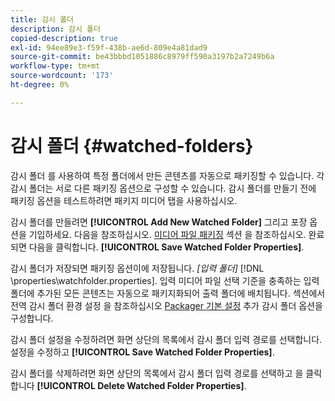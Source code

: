 ```yaml
---
title: 감시 폴더
description: 감시 폴더
copied-description: true
exl-id: 94ee89e3-f59f-438b-ae6d-809e4a81dad9
source-git-commit: be43bbbd1051886c8979ff590a3197b2a7249b6a
workflow-type: tm+mt
source-wordcount: '173'
ht-degree: 0%

---
```


# 감시 폴더 {#watched-folders}

감시 폴더 를 사용하여 특정 폴더에서 만든 콘텐츠를 자동으로 패키징할 수 있습니다. 각 감시 폴더는 서로 다른 패키징 옵션으로 구성할 수 있습니다. 감시 폴더를 만들기 전에 패키징 옵션을 테스트하려면 패키지 미디어 탭을 사용하십시오.

감시 폴더를 만들려면 **[!UICONTROL Add New Watched Folder]** 그리고 포장 옵션을 기입하세요. 다음을 참조하십시오. [미디어 파일 패키징](../../aaxs-protecting-content/content-packaging-media-files/content-packaging-media-files-overview.md) 섹션 을 참조하십시오. 완료되면 다음을 클릭합니다. **[!UICONTROL Save Watched Folder Properties]**.

감시 폴더가 저장되면 패키징 옵션이에 저장됩니다. *[입력 폴더]* [!DNL \properties\watchfolder.properties]. 입력 미디어 파일 선택 기준을 충족하는 입력 폴더에 추가된 모든 콘텐츠는 자동으로 패키지화되어 출력 폴더에 배치됩니다. 섹션에서 전역 감시 폴더 환경 설정 을 참조하십시오 [Packager 기본 설정](../../aaxs-reference-implementations/fam-air-app-usage/initial-fam-setup-set-prefs/initial-fam-setup-pkg-prefs.md) 추가 감시 폴더 옵션을 구성합니다.

감시 폴더 설정을 수정하려면 화면 상단의 목록에서 감시 폴더 입력 경로를 선택합니다. 설정을 수정하고 **[!UICONTROL Save Watched Folder Properties]**.

감시 폴더를 삭제하려면 화면 상단의 목록에서 감시 폴더 입력 경로를 선택하고 을 클릭합니다 **[!UICONTROL Delete Watched Folder Properties]**.
